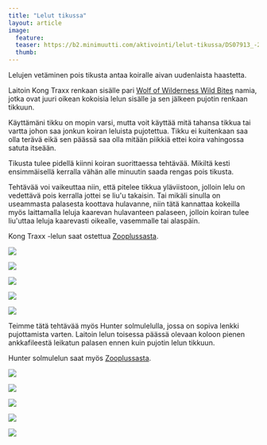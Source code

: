```yaml
---
title: "Lelut tikussa"
layout: article
image:
  feature:
  teaser: https://b2.minimuutti.com/aktivointi/lelut-tikussa/DS07913_-245px.jpg
  thumb:
---
```


Lelujen vetäminen pois tikusta antaa koiralle aivan uudenlaista haastetta.

Laitoin Kong Traxx renkaan sisälle pari [Wolf of Wilderness Wild Bites](http://clk.tradedoubler.com/click?p(210840)a(2526211)g(19927404)url(https://www.zooplus.fi/shop/koirat/luut/wolf_of_wiilderness/wolf_of_wilderness_lihakuutiot/688392?rrec=true&pr=product1_rr&slot=1&exprienceid=7837&strategyid=103144)) namia, jotka ovat juuri oikean kokoisia lelun sisälle ja sen jälkeen pujotin renkaan tikkuun.

Käyttämäni tikku on mopin varsi, mutta voit käyttää mitä tahansa tikkua tai vartta johon saa jonkun koiran leluista pujotettua. Tikku ei kuitenkaan saa olla terävä eikä sen päässä saa olla mitään piikkiä ettei koira vahingossa satuta itseään.

Tikusta tulee pidellä kiinni koiran suorittaessa tehtävää. Mikiltä kesti ensimmäisellä kerralla vähän alle minuutin saada rengas pois tikusta.

Tehtävää voi vaikeuttaa niin, että pitelee tikkua yläviistoon, jolloin lelu on vedettävä pois kerralla jottei se liu'u takaisin. Tai mikäli sinulla on useammasta palasesta koottava hulavanne, niin tätä kannattaa kokeilla myös laittamalla leluja kaarevan hulavanteen palaseen, jolloin koiran tulee liu'uttaa leluja kaarevasti oikealle, vasemmalle tai alaspäin.

Kong Traxx -lelun saat ostettua [Zooplussasta](http://clk.tradedoubler.com/click?p(210840)a(2526211)g(19927404)url(http://www.zooplus.fi/shop/koirat/lelut/aktivointilelut/aktivointi/326683)).

![](https://b2.minimuutti.com/aktivointi/lelut-tikussa/DS07912-800px.jpg)

![](https://b2.minimuutti.com/aktivointi/lelut-tikussa/DS07913-800px.jpg)

![](https://b2.minimuutti.com/aktivointi/lelut-tikussa/DS07996-800px.jpg)

![](https://b2.minimuutti.com/aktivointi/lelut-tikussa/DS08013-800px.jpg)

![](https://b2.minimuutti.com/aktivointi/lelut-tikussa/DS08019-800px.jpg)

Teimme tätä tehtävää myös Hunter solmulelulla, jossa on sopiva lenkki pujottamista varten. Laitoin lelun toisessa päässä olevaan koloon pienen ankkafileestä leikatun palasen ennen kuin pujotin lelun tikkuun.

Hunter solmulelun saat myös [Zooplussasta](http://clk.tradedoubler.com/click?p(210840)a(2526211)g(19927404)url(http://www.zooplus.fi/shop/koirat/lelut/herkkulelut/hammashoitolelut/438146)).

![](https://b2.minimuutti.com/aktivointi/lelut-tikussa/DS08025-800px.jpg)

![](https://b2.minimuutti.com/aktivointi/lelut-tikussa/DS08028-800px.jpg)

![](https://b2.minimuutti.com/aktivointi/lelut-tikussa/DS08031-800px.jpg)

![](https://b2.minimuutti.com/aktivointi/lelut-tikussa/DS08050-800px.jpg)

![](https://b2.minimuutti.com/aktivointi/lelut-tikussa/DS08022-800px.jpg)

